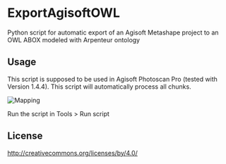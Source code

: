 # ExportAgisoftOWL
Python script for automatic export of an Agisoft Metashape project to an OWL ABOX modeled with Arpenteur ontology

## Usage
This script is supposed to be used in Agisoft Photoscan Pro (tested with Version 1.4.4).
This script will automatically process all chunks.

![Mapping](mapping.png)

Run the script in Tools > Run script

## License
http://creativecommons.org/licenses/by/4.0/
